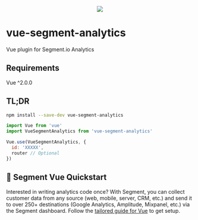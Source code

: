 <p align="center">
 <a href="https://www.npmjs.com/package/vue-segment-analytics">
  <img src="https://img.shields.io/npm/dm/vue-segment-analytics.svg" />
 <a/>
</p>

# vue-segment-analytics

Vue plugin for Segment.io Analytics

## Requirements

Vue ^2.0.0

## TL;DR

```bash
npm install --save-dev vue-segment-analytics
```

```js
import Vue from 'vue'
import VueSegmentAnalytics from 'vue-segment-analytics'

Vue.use(VueSegmentAnalytics, {
  id: 'XXXXX',
  router // Optional
})
```

## 🚀 Segment Vue Quickstart
Interested in writing analytics code once? With Segment, you can collect customer data from any source (web, mobile, server, CRM, etc.) and send it to over 250+ destinations (Google Analytics, Amplitude, Mixpanel, etc.) via the Segment dashboard. Follow the [tailored guide for Vue](https://github.com/segmentio/analytics-vue) to get setup.
